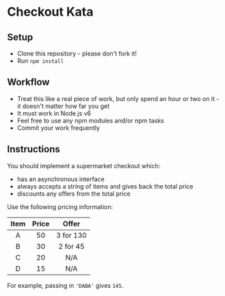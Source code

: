 # Checkout Kata

## Setup
- Clone this repository - please don't fork it!
- Run `npm install`

## Workflow
- Treat this like a real piece of work, but only spend an hour or two on it - it doesn't matter how far you get
- It must work in Node.js v6
- Feel free to use any npm modules and/or npm tasks
- Commit your work frequently

## Instructions
You should implement a supermarket checkout which:
- has an asynchronous interface
- always accepts a string of items and gives back the total price
- discounts any offers from the total price

Use the following pricing information:

| Item  | Price | Offer     |
| :---: | :---: | :---:     |
| A     | 50    | 3 for 130 |
| B     | 30    | 2 for 45  |
| C     | 20    | N/A       |
| D     | 15    | N/A       |

For example, passing in `'DABA'` gives `145`.
